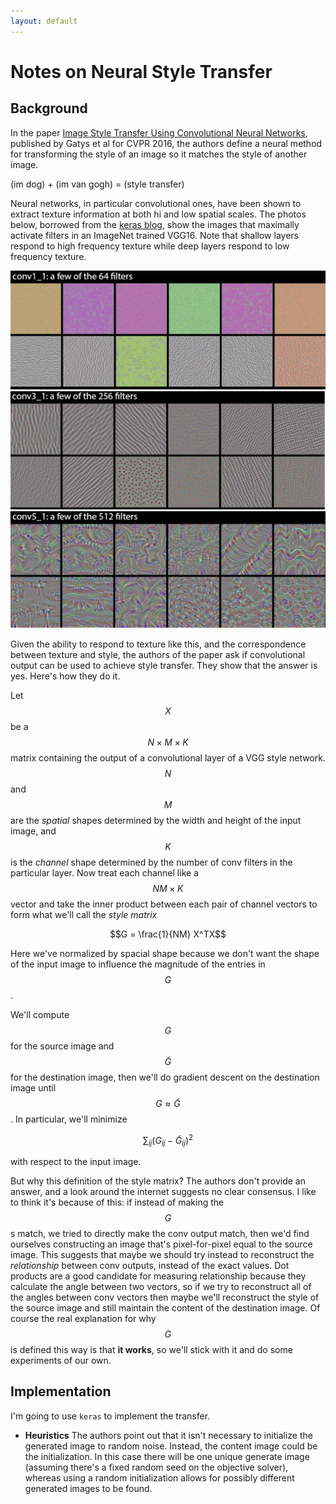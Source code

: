 ```yaml
---
layout: default
---
```


# Notes on Neural Style Transfer

## Background
In the paper [Image Style Transfer Using Convolutional Neural Networks](https://www.cv-foundation.org/openaccess/content_cvpr_2016/papers/Gatys_Image_Style_Transfer_CVPR_2016_paper.pdf), published by Gatys et al for CVPR 2016, the authors define a neural method for transforming the style of an image so it matches the style of another image.

(im dog) + (im van gogh) = (style transfer)

Neural networks, in particular convolutional ones, have been shown to extract texture information at both hi and low spatial scales.  The photos below, borrowed from the [keras blog](https://blog.keras.io/category/demo.html), show the images that maximally activate filters in an ImageNet trained VGG16.  Note that shallow layers respond to high frequency texture while deep layers respond to low frequency texture.

![im](neural-style-transfer/keras1.png)
![im](neural-style-transfer/keras2.png)
![im](neural-style-transfer/keras3.png)

Given the ability to respond to texture like this, and the correspondence between texture and style, the authors of the paper ask if convolutional output can be used to achieve style transfer. They show that the answer is yes. Here's how they do it.

Let $$X$$ be a $$N \times M \times K$$ matrix containing the output of a convolutional layer of a VGG style network.  $$N$$ and $$M$$ are the _spatial_ shapes determined by the width and height of the input image, and $$K$$ is the _channel_ shape determined by the number of conv filters in the particular layer.  Now treat each channel like a $$NM \times K$$ vector and take the inner product between each pair of channel vectors to form what we'll call the _style matrix_

$$G = \frac{1}{NM} X^TX$$

Here we've normalized by spacial shape because we don't want the shape of the input image to influence the magnitude of the entries in $$G$$.

We'll compute $$G$$ for the source image and $$\tilde{G}$$ for the destination image, then we'll do gradient descent on the destination image until $$G \approx \tilde{G}$$.  In particular, we'll minimize

$$\sum_{ij}{(G_{ij} - \tilde{G}_{ij})^2}$$

with respect to the input image.

But why this definition of the style matrix?  The authors don't provide an answer, and a look around the internet suggests no clear consensus.  I like to think it's because of this: if instead of making the $$G$$s match, we tried to directly make the conv output match, then we'd find ourselves constructing an image that's pixel-for-pixel equal to the source image.  This suggests that maybe we should try instead to reconstruct the _relationship_ between conv outputs, instead of the exact values.  Dot products are a good candidate for measuring relationship because they calculate the angle between two vectors, so if we try to reconstruct all of the angles between conv vectors then maybe we'll reconstruct the style of the source image and still maintain the content of the destination image.  Of course the real explanation for why $$G$$ is defined this way is that __it works__, so we'll stick with it and do some experiments of our own.

## Implementation

I'm going to use `keras` to implement the transfer.


- __Heuristics__ The authors point out that it isn't necessary to initialize the generated image to random noise.  Instead, the content image could be the initialization.  In this case there will be one unique generate image (assuming there's a fixed random seed on the objective solver), whereas using a random initialization allows for possibly different generated images to be found.
